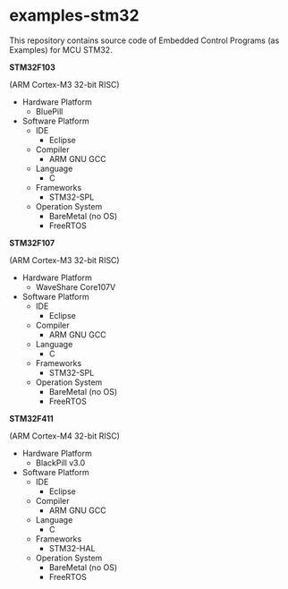 # examples-stm32

This repository contains source code of Embedded Control Programs (as Examples) for MCU STM32.

**STM32F103**

(ARM Cortex-M3 32-bit RISC)

- Hardware Platform
  - BluePill
- Software Platform
  - IDE
    - Eclipse
  - Compiler
    - ARM GNU GCC
  - Language
    - C
  - Frameworks
    - STM32-SPL
  - Operation System
    - BareMetal (no OS)
    - FreeRTOS

**STM32F107**

(ARM Cortex-M3 32-bit RISC)

- Hardware Platform
  - WaveShare Core107V
- Software Platform
  - IDE
    - Eclipse
  - Compiler
    - ARM GNU GCC
  - Language
    - C
  - Frameworks
    - STM32-SPL
  - Operation System
    - BareMetal (no OS)
    - FreeRTOS

**STM32F411**

(ARM Cortex-M4 32-bit RISC)

- Hardware Platform
  - BlackPill v3.0
- Software Platform
  - IDE
    - Eclipse
  - Compiler
    - ARM GNU GCC
  - Language
    - C
  - Frameworks
    - STM32-HAL
  - Operation System
    - BareMetal (no OS)
    - FreeRTOS

